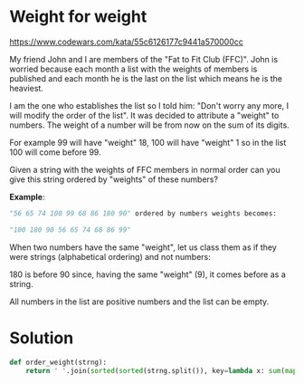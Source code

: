 # Weight for weight

https://www.codewars.com/kata/55c6126177c9441a570000cc

My friend John and I are members of the "Fat to Fit Club (FFC)". John is worried because each month a list with the
weights of members is published and each month he is the last on the list which means he is the heaviest.

I am the one who establishes the list so I told him: "Don't worry any more, I will modify the order of the list". It was
decided to attribute a "weight" to numbers. The weight of a number will be from now on the sum of its digits.

For example 99 will have "weight" 18, 100 will have "weight" 1 so in the list 100 will come before 99.

Given a string with the weights of FFC members in normal order can you give this string ordered by "weights" of these
numbers?

**Example**:

```python
"56 65 74 100 99 68 86 180 90" ordered by numbers weights becomes: 

"100 180 90 56 65 74 68 86 99"
```

When two numbers have the same "weight", let us class them as if they were strings (alphabetical ordering) and not
numbers:

180 is before 90 since, having the same "weight" (9), it comes before as a string.

All numbers in the list are positive numbers and the list can be empty.

# Solution

```python
def order_weight(strng):
    return ' '.join(sorted(sorted(strng.split()), key=lambda x: sum(map(int, x))))
```